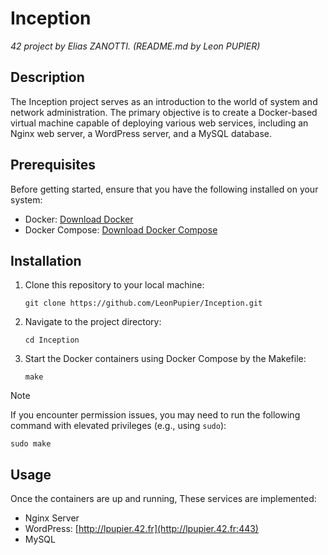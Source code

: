 # Inception
*42 project by Elias ZANOTTI. (README.md by Leon PUPIER)*

## Description
The Inception project serves as an introduction to the world of system and network administration. The primary objective is to create a Docker-based virtual machine capable of deploying various web services, including an Nginx web server, a WordPress server, and a MySQL database.

## Prerequisites
Before getting started, ensure that you have the following installed on your system:
- Docker: [Download Docker](https://www.docker.com/get-started)
- Docker Compose: [Download Docker Compose](https://docs.docker.com/compose/install/)

## Installation
1. Clone this repository to your local machine:
   ```
   git clone https://github.com/LeonPupier/Inception.git
   ```
2. Navigate to the project directory:
   ```
   cd Inception
   ```
3. Start the Docker containers using Docker Compose by the Makefile:
   ```
   make
   ```

> [!NOTE] 
> If you encounter permission issues, you may need to run the following command with elevated privileges (e.g., using `sudo`):
> ```
> sudo make
> ```

## Usage
Once the containers are up and running, These services are implemented:
- Nginx Server
- WordPress: [http://lpupier.42.fr](http://lpupier.42.fr:443)
- MySQL